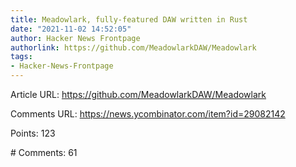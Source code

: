 ```yaml
---
title: Meadowlark, fully-featured DAW written in Rust
date: "2021-11-02 14:52:05"
author: Hacker News Frontpage
authorlink: https://github.com/MeadowlarkDAW/Meadowlark
tags:
- Hacker-News-Frontpage
---
```


<p>Article URL: <a href="https://github.com/MeadowlarkDAW/Meadowlark">https://github.com/MeadowlarkDAW/Meadowlark</a></p>
<p>Comments URL: <a href="https://news.ycombinator.com/item?id=29082142">https://news.ycombinator.com/item?id=29082142</a></p>
<p>Points: 123</p>
<p># Comments: 61</p>
